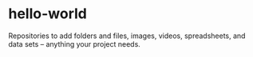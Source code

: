 # hello-world
 Repositories to add folders and files, images, videos, spreadsheets, and data sets – anything your project needs. 
